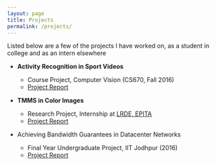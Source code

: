 ```yaml
---
layout: page
title: Projects
permalink: /projects/
---
```


Listed below are a few of the projects I have worked on, as a student in college and as an intern elsewhere

* **Activity Recognition in Sport Videos**
    * Course Project, Computer Vision (CS670, Fall 2016)
    * <a href="https://www.dropbox.com/s/p6kdkfh5abn2kyy/Activity_Detection_in_Sports_Video.pdf" target="_blank">Project Report</a>

* **TMMS in Color Images**
    * Research Project, Internship at [LRDE, EPITA](https://www.lrde.epita.fr/wiki/Main_Page)
    * <a href="https://www.dropbox.com/s/v8gny5cnw71ygyd/Color_TMMS_Report.pdf" target="_blank">Project Report</a>

* Achieving Bandwidth Guarantees in Datacenter Networks
    * Final Year Undergraduate Project, IIT Jodhpur (2016)
    * <a href="https://www.dropbox.com/s/1dp5l7f1liygalj/BTP_Final_Report.pdf" target="_blank">Project Report</a>